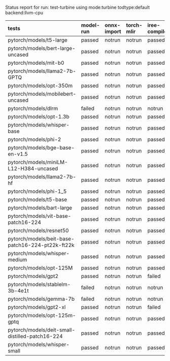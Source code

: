 Status report for run: test-turbine using mode:turbine todtype:default backend:llvm-cpu

| tests                                            | model-run   | onnx-import   | torch-mlir   | iree-compile   | inference   |
|:-------------------------------------------------|:------------|:--------------|:-------------|:---------------|:------------|
| pytorch/models/t5-large                          | passed      | notrun        | notrun       | passed         | passed      |
| pytorch/models/bert-large-uncased                | passed      | notrun        | notrun       | passed         | passed      |
| pytorch/models/mit-b0                            | passed      | notrun        | notrun       | passed         | mismatch    |
| pytorch/models/llama2-7b-GPTQ                    | passed      | notrun        | notrun       | passed         | passed      |
| pytorch/models/opt-350m                          | passed      | notrun        | notrun       | passed         | passed      |
| pytorch/models/mobilebert-uncased                | passed      | notrun        | notrun       | passed         | passed      |
| pytorch/models/dlrm                              | failed      | notrun        | notrun       | notrun         | notrun      |
| pytorch/models/opt-1.3b                          | passed      | notrun        | notrun       | passed         | passed      |
| pytorch/models/whisper-base                      | passed      | notrun        | notrun       | passed         | passed      |
| pytorch/models/phi-2                             | passed      | notrun        | notrun       | passed         | mismatch    |
| pytorch/models/bge-base-en-v1.5                  | passed      | notrun        | notrun       | passed         | passed      |
| pytorch/models/miniLM-L12-H384-uncased           | passed      | notrun        | notrun       | passed         | passed      |
| pytorch/models/llama2-7b-hf                      | passed      | notrun        | notrun       | passed         | passed      |
| pytorch/models/phi-1_5                           | passed      | notrun        | notrun       | passed         | mismatch    |
| pytorch/models/t5-base                           | passed      | notrun        | notrun       | passed         | passed      |
| pytorch/models/bart-large                        | passed      | notrun        | notrun       | passed         | passed      |
| pytorch/models/vit-base-patch16-224              | passed      | notrun        | notrun       | passed         | passed      |
| pytorch/models/resnet50                          | passed      | notrun        | notrun       | passed         | passed      |
| pytorch/models/beit-base-patch16-224-pt22k-ft22k | passed      | notrun        | notrun       | passed         | passed      |
| pytorch/models/whisper-medium                    | passed      | notrun        | notrun       | passed         | passed      |
| pytorch/models/opt-125M                          | passed      | notrun        | notrun       | passed         | passed      |
| pytorch/models/gpt2                              | passed      | notrun        | notrun       | failed         | notrun      |
| pytorch/models/stablelm-3b-4e1t                  | failed      | notrun        | notrun       | notrun         | notrun      |
| pytorch/models/gemma-7b                          | failed      | notrun        | notrun       | notrun         | notrun      |
| pytorch/models/gpt2-xl                           | passed      | notrun        | notrun       | failed         | notrun      |
| pytorch/models/opt-125m-gptq                     | passed      | notrun        | notrun       | passed         | passed      |
| pytorch/models/deit-small-distilled-patch16-224  | passed      | notrun        | notrun       | passed         | passed      |
| pytorch/models/whisper-small                     | passed      | notrun        | notrun       | passed         | passed      |
